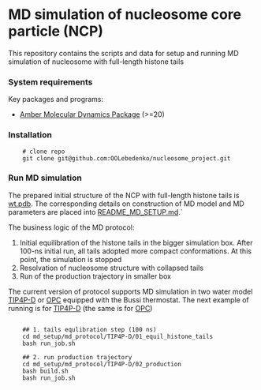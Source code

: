 # MD simulation of nucleosome core particle (NCP)

This repository contains the scripts and data for setup and running MD simulation of nucleosome with full-length histone
tails

### System requirements

Key packages and programs:

- [Amber Molecular Dynamics Package](https://ambermd.org/) (>=20)

### Installation

```code-block:: bash
    # clone repo
    git clone git@github.com:OOLebedenko/nucleosome_project.git
```

### Run MD simulation

The prepared initial structure of the NCP with full-length histone tails
is [wt.pdb](md_setup/intial_structure/data/outputs/05_removed_clashes/wt.pdb). The corresponding details on construction
of MD model and MD parameters are placed into [README_MD_SETUP.md](md_setup/README_MD_SETUP.md).`

The business logic of the MD protocol:

1) Initial equilibration of the histone tails in the bigger simulation box. After 100-ns initial run, all tails adopted
   more compact conformations. At this point, the simulation is stopped
2) Resolvation of nucleosome structure with collapsed tails
3) Run of the production trajectory in smaller box

The current version of protocol supports MD simulation in two water model [TIP4P-D](md_setup/md_protocol/TIP4P-D) or [OPC](md_setup/md_protocol/OPC) equipped with the Bussi
thermostat. The next example of running is for [TIP4P-D](md_setup/md_protocol/TIP4P-D)  (the same is
for [OPC](md_setup/md_protocol/OPC))

```code-block:: bash

    ## 1. tails equlibration step (100 ns)
    cd md_setup/md_protocol/TIP4P-D/01_equil_histone_tails
    bash run_job.sh
    
    ## 2. run production trajectory
    cd md_setup/md_protocol/TIP4P-D/02_production   
    bash build.sh
    bash run_job.sh
```


